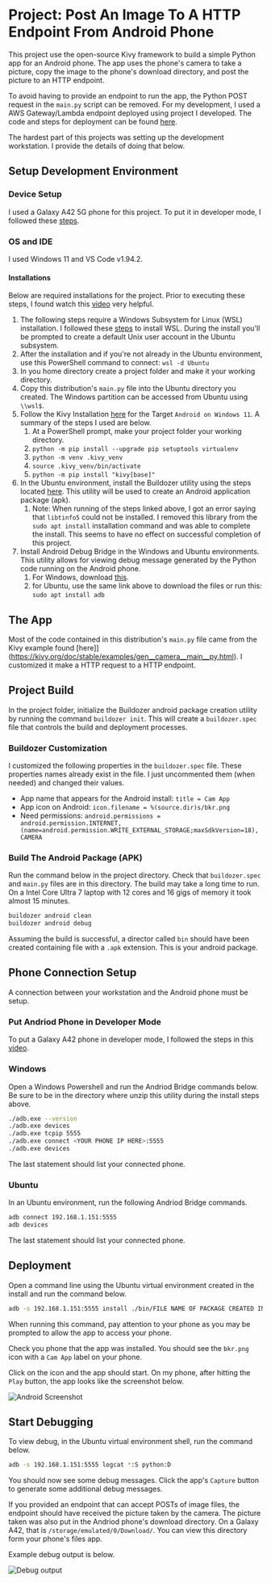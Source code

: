 # Project: Post An Image To A HTTP Endpoint From Android Phone

This project use the open-source Kivy framework to build a simple Python app for an Android phone. The app uses the phone's camera to take a picture, copy the image to the phone's download directory, and post the picture to an HTTP endpoint.

To avoid having to provide an endpoint to run the app, the Python POST request in the `main.py` script can be removed. For my development, I used a AWS Gateway/Lambda endpoint deployed using project I developed. The code and steps for deployment can be found [here](https://github.com/efarish/portfolio/tree/main/aws/sam_lambda_s3).

The hardest part of this projects was setting up the development workstation. I provide the details of doing that below.

## Setup Development Environment

### Device Setup

I used a Galaxy A42 5G phone for this project. To put it in developer mode, I followed these [steps](https://www.youtube.com/watch?v=VspNNL6mMSk).

### OS and IDE

I used Windows 11 and VS Code v1.94.2.  

#### Installations

Below are required installations for the project. Prior to executing these steps, I found watch this [video](https://www.youtube.com/watch?v=YByZ_sOOWsQ) very helpful.  

1. The following steps require a Windows Subsystem for Linux (WSL) installation. I followed these [steps](https://www.youtube.com/watch?v=YByZ_sOOWsQ) to install WSL. During the install you'll be prompted to create a default Unix user account in the Ubuntu subsystem.
1. After the installation and if you're not already in the Ubuntu environment, use this PowerShell command to connect: `wsl -d Ubuntu`
1. In you home directory create a project folder and make it your working directory.
1. Copy this distribution's `main.py` file into the Ubuntu directory you created. The Windows partition can be accessed from Ubuntu using `\\wsl$`.
1. Follow the Kivy Installation [here](https://kivy.org/doc/stable/gettingstarted/installation.html#install-pip) for the Target `Android on Windows 11`. A summary of the steps I used are below.
    1. At a PowerShell prompt, make your project folder your working directory.
    1. `python -m pip install --upgrade pip setuptools virtualenv`
    1. `python -m venv .kivy_venv`
    1. `source .kivy_venv/bin/activate`
    1. `python -m pip install "kivy[base]"`
1. In the Ubuntu environment, install the Buildozer utility using the steps located [here](https://buildozer.readthedocs.io/en/latest/installation.html). This utility will be used to create an Android application package (apk). 
    1. Note: When running of the steps linked above, I got an error saying that `libtinfo5` could not be installed. I removed this library from the `sudo apt install` installation command and was able to complete the install. This seems to have no effect on successful completion of this project.
1. Install Android Debug Bridge in the Windows and Ubuntu environments. This utility allows for viewing debug message generated by the Python code running on the Android phone. 
    1. For Windows, download [this](https://developer.android.com/tools/releases/platform-tools).
    1. for Ubuntu, use the same link above to download the files or run this: `sudo apt install adb` 

## The App

Most of the code contained in this distribution's `main.py` file came from the Kivy example found [here]](https://kivy.org/doc/stable/examples/gen__camera__main__py.html). I customized it make a HTTP request to a HTTP endpoint. 

## Project Build

In the project folder, initialize the Buildozer android package creation utility by running the command `buildozer init`. This will create a `buildozer.spec` file that controls the build and deployment processes. 

### Buildozer Customization

I customized the following properties in the `buildozer.spec` file. These properties names already exist in the file. I just uncommented them (when needed) and changed their values. 

* App name that appears for the Android install: `title = Cam App`
* App icon on Android: `icon.filename = %(source.dir)s/bkr.png`
* Need permissions: `android.permissions = android.permission.INTERNET, (name=android.permission.WRITE_EXTERNAL_STORAGE;maxSdkVersion=18), CAMERA`

### Build The Android Package (APK)

Run the command below in the project directory. Check that `buildozer.spec` and `main.py` files are in this directory. The build may take a long time to run. On a Intel Core Ultra 7 laptop with 12 cores and 16 gigs of memory it took almost 15 minutes.

```bash
buildozer android clean
buildozer android debug 
```

Assuming the build is successful, a director called `bin` should have been created containing file with a `.apk` extension. This is your android package. 

## Phone Connection Setup

A connection between your workstation and the Android phone must be setup.

### Put Andriod Phone in Developer Mode

To put a Galaxy A42 phone in developer mode, I followed the steps in this [video](https://www.youtube.com/watch?v=VspNNL6mMSk&t=6s).

### Windows

Open a Windows Powershell and run the Andriod Bridge commands below. Be sure to be in the directory where unzip this utility during the install steps above.   

```bash
./adb.exe --version
./adb.exe devices
./adb.exe tcpip 5555
./adb.exe connect <YOUR PHONE IP HERE>:5555
./adb.exe devices
```
The last statement should list your connected phone.

### Ubuntu

In an Ubuntu environment, run the following Andriod Bridge commands.

```bash
adb connect 192.168.1.151:5555
adb devices
```

The last statement should list your connected phone.

## Deployment

Open a command line using the Ubuntu virtual environment created in the install and run the command below. 

```bash
adb -s 192.168.1.151:5555 install ./bin/FILE NAME OF PACKAGE CREATED IN THE BUILD ABOVE.apk
```
When running this command, pay attention to your phone as you may be prompted to allow the app to access your phone.

Check you phone that the app was installed. You should see the `bkr.png` icon with a `Cam App`  label on your phone. 

Click on the icon and the app should start. On my phone, after hitting the `Play` button, the app looks like the screenshot below.


![Android Screenshot](./assets/img/screenshot1.jpg)


## Start Debugging

To view debug, in the Ubuntu virtual environment shell, run the command below.

```bash
adb -s 192.168.1.151:5555 logcat *:S python:D
```

You should now see some debug messages. Click the app's `Capture` button to generate some additional debug messages.

If you provided an endpoint that can accept POSTs of image files, the endpoint should have received the picture taken by the camera. The picture taken was also put in the Andriod phone's download directory. On a Galaxy A42, that is `/storage/emulated/0/Download/`. You can view this directory form your phone's files app. 

Example debug output is below.

![Debug output](./assets/img/log1.jpg)


